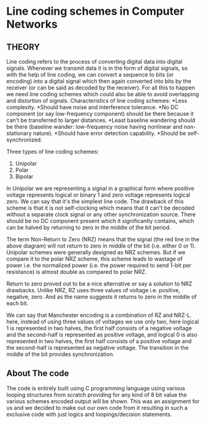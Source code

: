 # Line coding schemes in Computer Networks
## THEORY
Line coding refers to the process of converting digital data into digital signals. Whenever we transmit data it is in the form of digital signals, so with the help of line coding, we can convert a sequence to bits (or encoding) into a digital signal which then again converted into bits by the receiver (or can be said as decoded by the receiver). For all this to happen we need line coding schemes which could also be able to avoid overlapping and distortion of signals.
Characteristics of line coding schemes:
*Less complexity.
*Should have noise and interference tolerance.
*No DC component (or say low-frequency component) should be there because it can't be transferred to larger distances.
*Least baseline wandering should be there (baseline wander: low-frequency noise having nonlinear and non-stationary nature).
*Should have error detection capability.
*Should be self-synchronized.

Three types of line coding schemes:
1.	Unipolar
2.	Polar
3.	Bipolar

In Unipolar we are representing a signal in a graphical form where positive voltage represents logical or binary 1 and zero voltage represents logical zero. We can say that it's the simplest line code. The drawback of this scheme is that it is not self-clocking which means that it can't be decoded without a separate clock signal or any other synchronization source. There should be no DC component present which it significantly contains, which can be halved by returning to zero in the middle of the bit period.

The term Non-Return to Zero (NRZ) means that the signal (the red line in the above diagram) will not return to zero in middle of the bit (i.e. either 0 or 1). Unipolar schemes were generally designed as NRZ schemes. But if we compare it to the polar NRZ scheme, this scheme leads to wastage of power i.e. the normalized power (i.e. the power required to send 1-bit per resistance) is almost double as compared to polar NRZ.

Return to zero proved out to be a nice alternative or say a solution to NRZ drawbacks. Unlike NRZ, RZ uses three values of voltage i.e. positive, negative, zero. And as the name suggests it returns to zero in the middle of each bit.

We can say that Manchester encoding is a combination of RZ and NRZ-L. here, instead of using three values of voltages we use only two, here logical 1 is represented in two halves, the first half consists of a negative voltage and the second-half is represented as positive voltage, and logical 0 is also represented in two halves, the first half consists of a positive voltage and the second-half is represented as negative voltage. The transition in the middle of the bit provides synchronization.

## About The code
The code is entirely built using C programming language using various looping structures from scratch providing for any kind of 8 bit value the various schemes encoded output will be shown.
This was an assignment for us and we decided to make out our own code from it resulting in such a exclusive code with just logics and loopings/decision statements.
